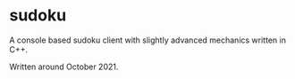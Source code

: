 # sudoku
A console based sudoku client with slightly advanced mechanics written in C++.

Written around October 2021.

